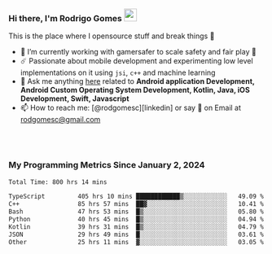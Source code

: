 
### Hi there, I'm Rodrigo Gomes <img src="https://media.giphy.com/media/hvRJCLFzcasrR4ia7z/giphy.gif" width="25px">
This is the place where I opensource stuff and break things 🤣
- 🔭 I’m currently working with gamersafer to scale safety and fair play 💜
- ☄️ Passionate about mobile development and experimenting low level implementations on it using `jsi`, `c++` and machine learning
- 💬 Ask me anything [here](https://github.com/rodgomesc/rodgomesc/issues) related to <b>Android application Development, Android Custom Operating System Development, Kotlin, Java, iOS Development, Swift, Javascript</b>
- 📫 How to reach me: [@rodgomesc][linkedin] or say 👋 on Email at [rodgomesc@gmail.com](mailto:rodgomesc@gmail.com)


<br/>

<!-- 
<picture>
  <img src="/github-metrics.svg" alt="Metrics">
</picture>
-->

</br>

### My Programming Metrics Since January 2, 2024 


<!--START_SECTION:waka-->

```txt
Total Time: 800 hrs 14 mins

TypeScript         405 hrs 10 mins ████████████▒░░░░░░░░░░░░   49.09 %
C++                85 hrs 57 mins  ██▓░░░░░░░░░░░░░░░░░░░░░░   10.41 %
Bash               47 hrs 53 mins  █▒░░░░░░░░░░░░░░░░░░░░░░░   05.80 %
Python             40 hrs 45 mins  █▒░░░░░░░░░░░░░░░░░░░░░░░   04.94 %
Kotlin             39 hrs 31 mins  █▒░░░░░░░░░░░░░░░░░░░░░░░   04.79 %
JSON               29 hrs 49 mins  █░░░░░░░░░░░░░░░░░░░░░░░░   03.61 %
Other              25 hrs 11 mins  ▓░░░░░░░░░░░░░░░░░░░░░░░░   03.05 %
```

<!--END_SECTION:waka-->
